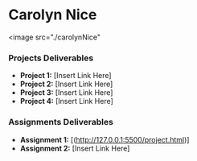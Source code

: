 # Carolyn Nice 
<image src="./carolynNice"

### Projects Deliverables
- **Project 1:** [Insert Link Here]
- **Project 2:** [Insert Link Here]
- **Project 3:** [Insert Link Here]
- **Project 4:** [Insert Link Here]

### Assignments Deliverables
- **Assignment 1:** [(http://127.0.0.1:5500/project.html)]
- **Assignment 2:** [Insert Link Here]







